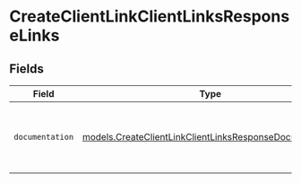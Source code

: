# CreateClientLinkClientLinksResponseLinks


## Fields

| Field                                                                                                                    | Type                                                                                                                     | Required                                                                                                                 | Description                                                                                                              |
| ------------------------------------------------------------------------------------------------------------------------ | ------------------------------------------------------------------------------------------------------------------------ | ------------------------------------------------------------------------------------------------------------------------ | ------------------------------------------------------------------------------------------------------------------------ |
| `documentation`                                                                                                          | [models.CreateClientLinkClientLinksResponseDocumentation](../models/createclientlinkclientlinksresponsedocumentation.md) | :heavy_check_mark:                                                                                                       | The URL to the generic Mollie API error handling guide.                                                                  |